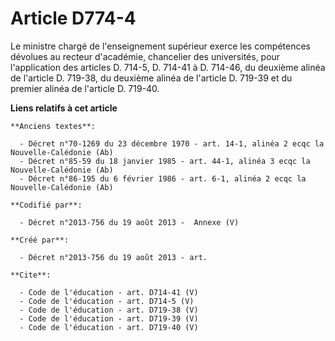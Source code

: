 # Article D774-4

Le ministre chargé de l'enseignement supérieur exerce les compétences dévolues au recteur d'académie, chancelier des
universités, pour l'application des articles D. 714-5, D. 714-41 à D. 714-46, du deuxième alinéa de l'article D. 719-38, du
deuxième alinéa de l'article D. 719-39 et du premier alinéa de l'article D. 719-40.

**Liens relatifs à cet article**

	**Anciens textes**:

	  - Décret n°70-1269 du 23 décembre 1970 - art. 14-1, alinéa 2 ecqc la Nouvelle-Calédonie (Ab)
	  - Décret n°85-59 du 18 janvier 1985 - art. 44-1, alinéa 3 ecqc la Nouvelle-Calédonie (Ab)
	  - Décret n°86-195 du 6 février 1986 - art. 6-1, alinéa 2 ecqc la Nouvelle-Calédonie (Ab)

	**Codifié par**:

	  - Décret n°2013-756 du 19 août 2013 -  Annexe (V)

	**Créé par**:

	  - Décret n°2013-756 du 19 août 2013 - art.

	**Cite**:

	  - Code de l'éducation - art. D714-41 (V)
	  - Code de l'éducation - art. D714-5 (V)
	  - Code de l'éducation - art. D719-38 (V)
	  - Code de l'éducation - art. D719-39 (V)
	  - Code de l'éducation - art. D719-40 (V)
